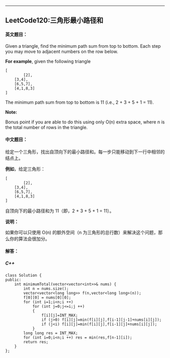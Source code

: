 ﻿---
LeetCode120:三角形最小路径和
---


#### 英文题目：


Given a triangle, find the minimum path sum from top to bottom. Each step you may move to adjacent numbers on the row below.

**For example**, given the following triangle

```
[
        [2],
    [3,4],
    [6,5,7],
    [4,1,8,3]
]
```

The minimum path sum from top to bottom is 11 (i.e., 2 + 3 + 5 + 1 = 11).

**Note:**

Bonus point if you are able to do this using only O(n) extra space, where n is the total number of rows in the triangle.



#### 中文题目：

给定一个三角形，找出自顶向下的最小路径和。每一步只能移动到下一行中相邻的结点上。

**例如**，给定三角形：

```
[
        [2],
    [3,4],
    [6,5,7],
    [4,1,8,3]
]
```

自顶向下的最小路径和为 11（即，2 + 3 + 5 + 1 = 11）。

**说明：**

如果你可以只使用 O(n) 的额外空间（n 为三角形的总行数）来解决这个问题，那么你的算法会很加分。




#### 解答：

##### C++

```
class Solution {
public:
    int minimumTotal(vector<vector<int>>& nums) {
        int n = nums.size();
        vector<vector<long long>> f(n,vector<long long>(n));
        f[0][0] = nums[0][0];
        for (int i=1;i<n;i ++)
            for (int j=0;j<=i;j ++)
            {
                f[i][j]=INT_MAX;
                if (j>0) f[i][j]=min(f[i][j],f[i-1][j-1]+nums[i][j]);
                if (j<i) f[i][j]=min(f[i][j],f[i-1][j]+nums[i][j]);
            }
        long long res = INT_MAX;
        for (int i=0;i<n;i ++) res = min(res,f[n-1][i]);
        return res;
    }
};
```